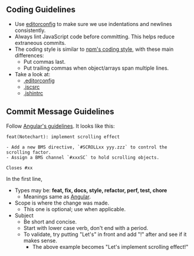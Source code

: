 
Coding Guidelines
-----------------

- Use [editorconfig](http://editorconfig.org/) to make sure we use indentations and newlines consistently.
- Always lint JavaScript code before committing. This helps reduce extraneous commits.
- The coding style is similar to [npm's coding style](https://docs.npmjs.com/misc/coding-style), with these main differences:
    - Put commas last.
    - Put trailing commas when object/arrays span multiple lines.
- Take a look at:
    - [.editorconfig](.editorconfig)
    - [.jscsrc](.jscsrc)
    - [.jshintrc](.jshintrc)


Commit Message Guidelines
-------------------------

Follow [Angular's guidelines](https://github.com/angular/angular.js/blob/master/CONTRIBUTING.md#commit).
It looks like this:

```
feat(Notechart): implement scrolling effect

- Add a new BMS directive, `#SCROLLxx yyy.zzz` to control the scrolling factor.
- Assign a BMS channel `#xxxSC` to hold scrolling objects.

Closes #xx
```

In the first line,

- Types may be: __feat, fix, docs, style, refactor, perf, test, chore__
    - Meanings same as [Angular](https://github.com/angular/angular.js/blob/master/CONTRIBUTING.md#type).
- Scope is where the change was made.
    - This one is optional; use when applicable.
- Subject
    - Be short and concise.
    - Start with lower case verb, don't end with a period.
    - To validate, try putting "Let's" in front and add "!" after and see if it makes sense.
        - The above example becomes "Let's implement scrolling effect!"

